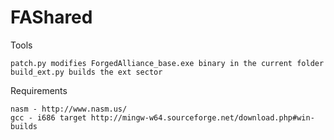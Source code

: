 FAShared
========

Tools

	patch.py modifies ForgedAlliance_base.exe binary in the current folder
	build_ext.py builds the ext sector

Requirements
	
	nasm - http://www.nasm.us/
	gcc - i686 target http://mingw-w64.sourceforge.net/download.php#win-builds